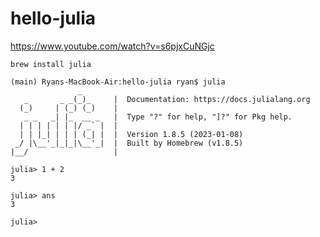 # hello-julia

https://www.youtube.com/watch?v=s6pjxCuNGjc

```
brew install julia
```

```
(main) Ryans-MacBook-Air:hello-julia ryan$ julia
               _
   _       _ _(_)_     |  Documentation: https://docs.julialang.org
  (_)     | (_) (_)    |
   _ _   _| |_  __ _   |  Type "?" for help, "]?" for Pkg help.
  | | | | | | |/ _` |  |
  | | |_| | | | (_| |  |  Version 1.8.5 (2023-01-08)
 _/ |\__'_|_|_|\__'_|  |  Built by Homebrew (v1.8.5)
|__/                   |

julia> 1 + 2
3

julia> ans
3

julia>
```
